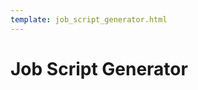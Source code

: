 ```yaml
---
template: job_script_generator.html
---
```

# Job Script Generator

<div id="BYUJobScriptGenerator"></div>

<script type="text/javascript">
	/* The latest version of the Brigham Young University Script Generator is available at http://github.com/BYUHPC/BYUJobScriptGenerator */

	var byu_script_gen = new BYUScriptGen(document.getElementById("BYUJobScriptGenerator"));
	
	/* Dynamically generate this using PHP or whatever. You may also statically configure it */
	byu_script_gen.settings.acceptable_gpus = {
		names :{{ job_script_generator_acceptable_gpus_names() }},
	};
	byu_script_gen.settings.partitions = {
		names : [
			"interactive", "biocrunch", "speedy", "bigram", "legion", "swift"
		],
		info_base_url : "/guides/pronto/hardware/#",
	};
	/* End of stuff */

	byu_script_gen.settings.acceptable_gpus_status = {{ job_script_generator_acceptable_gpus_info() }};
	byu_script_gen.settings.partitions_status = {{ job_script_generator_partition_info() }};
	/* End of dynamically generated stuff */

	byu_script_gen.init();
</script>
